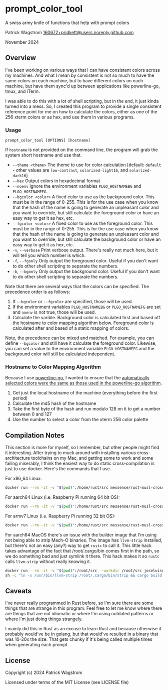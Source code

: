 prompt_color_tool
=================

A swiss army knife of functions that help with prompt colors

Patrick Wagstrom <160672+pridkett@users.noreply.github.com>

November 2024

Overview
--------

I've been working on various ways that I can have consistent colors across my machines. And what I mean by consistent is not so much to have the same colors on each machine, but to have different colors on each machine, but have them sync'd up between applications like powerline-go, tmux, and iTerm.

I was able to do this with a lot of shell scripting, but in the end, it just kinda turned into a mess. So, I created this program to provide a single consistent reference point for me on how to calculate the colors, either as one of the 256 xterm colors or as hex, and use them in various programs.

### Usage

```
prompt_color_tool [OPTIONS] [hostname]
```

If `hostname` is not provided on the command line, the program will grab the system short hostname and use that.

* `--theme <theme>`   The theme to use for color calculation [default: `default` - other values are `low-contrast`, `solarized-light16`, and `solarized-dark16`]
* `--hex`             Output colors in hexadecimal format
* `--noenv`           Ignore the environment variables `PLGO_HOSTNAMEBG` and `PLGO_HOSTNAMEFG`. 
* `--bgcolor <color>` A fixed color to use as the background color. This must be in the range of 0-255. This is for the use case when you know that the hash of the name is going to generate an unpleasant color and you want to override, but still calculate the foreground color or have an easy way to get it as hex, etc.
* `--fgcolor <color>` A fixed color to use as the foreground color. This must be in the range of 0-255. This is for the use case when you know that the hash of the name is going to generate an unpleasant color and you want to override, but still calculate the background color or have an easy way to get it as hex, etc.
* `-v`, `--verbose`     Print verbose output. There's really not much here, but it will tell you which number is which.
* `-f`, `--fgonly`      Only output the foreground color. Useful if you don't want to do other shell scripting to separate the numbers.
* `-b`, `--bgonly`      Only output the background color. Useful if you don't want to do other shell scripting to separate the numbers.

Note that there are several ways that the colors can be specified. The precedence order is as follows:

1. If `--bgcolor` or `--fgcolor` are specified, those will be used.
2. If the environment variables `PLGO_HOSTNAMEBG` or `PLGO_HOSTNAMEFG` are set and `noenv` is not true, those will be used.
3. Calculate the varible. Background color is calculated first and based off the hostname to color mapping algorithm below. Foreground color is calculated after and based of a static mapping of colors.

Note, the precedence can be mixed and matched. For example, you can define `--bgcolor` and still have it calculate the foreground color. Likewise, you can set a value to the environment variable `PLGO_HOSTNAMEFG` and the background color will still be calculated independent.

### Hostname to Color Mapping Algorithm

Because I use [powerline-go][powerline-go], I wanted to ensure that the [automatically selected colors were the same as those used in the powerline-go algorithm][powerline-go-algorithm].

1. Get just the local hostname of the machine (everything before the first period)
2. Calculate the md5 hash of the hostname
3. Take the first byte of the hash and run modulo 128 on it to get a number between 0 and 127
4. Use the number to select a color from the xterm 256 color palette

Compilation Notes
-----------------

This section is more for myself, so I remember, but other people might find it interesting. After trying to muck around with installing various cross-architecture toolchains on my Mac, and getting some to work and some failing miserably, I think the easiest way to do static cross-compilation is just to use docker. Here's the commands that I use.

For x86_64 Linux:
```bash
docker run --rm -it -v "$(pwd)":/home/rust/src messense/rust-musl-cross:x86_64-musl cargo build --release
```

For aarch64 Linux (i.e. Raspberry Pi running 64 bit OS):
```bash
docker run --rm -it -v "$(pwd)":/home/rust/src messense/rust-musl-cross:aarch64-musl cargo build --release
```

For armv7 Linux (i.e. Raspberry Pi running 32 bit OS):
```bash
docker run --rm -it -v "$(pwd)":/home/rust/src messense/rust-musl-cross:armv7-musleabihf cargo build --release
```

For aarch64 MacOS there's an issue with the builder image that I'm using not being able to strip Mach-O binaries. The image has `llvm-strip` installed, but there's not an easy (any?) way to get `rustc` to call it. This little hack takes advantage of the fact that /root/.cargo/bin comes first in the path, so we do something bad and just symlink it there. This hack makes it so `rustc` calls `llvm-strip` without really knowing it.

```bash
docker run --rm -it -v "$(pwd)":/root/src --workdir /root/src joseluisq/rust-linux-darwin-builder:1.82.0 \
sh -c "ln -s /usr/bin/llvm-strip /root/.cargo/bin/strip && cargo build --release --target aarch64-apple-darwin"
```


Caveats
-------

I've never really programmed in Rust before, so I'm sure there are some things that are strange in this program. Feel free to let me know where there are things that are not idiomatic or where I'm using outdated patterns or where I'm just doing things strangely.

I mainly did this in Rust as an excuse to learn Rust and because otherwise it probably would've be in golang, but that would've resulted in a binary that was 10-20x the size. That gets chunky if it's being called multiple times when generating each prompt.

License
-------

Copyright (c) 2024 Patrick Wagstrom

Licensed under terms of the MIT License (see LICENSE file)

[powerline-go]: https://github.com/justjanne/powerline-go/
[powerline-go-algorithm]: https://github.com/justjanne/powerline-go/blob/059f7f230760f8800307b3ae632c6cc6ca3f81d4/segment-hostname.go#L42-L44
